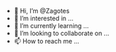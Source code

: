 - 👋 Hi, I’m @Zagotes
- 👀 I’m interested in ...
- 🌱 I’m currently learning ...
- 💞️ I’m looking to collaborate on ...
- 📫 How to reach me ...

<!---
Zagotes/Zagotes is a ✨ special ✨ repository because its `README.md` (this file) appears on your GitHub profile.
You can click the Preview link to take a look at your changes.
--,
